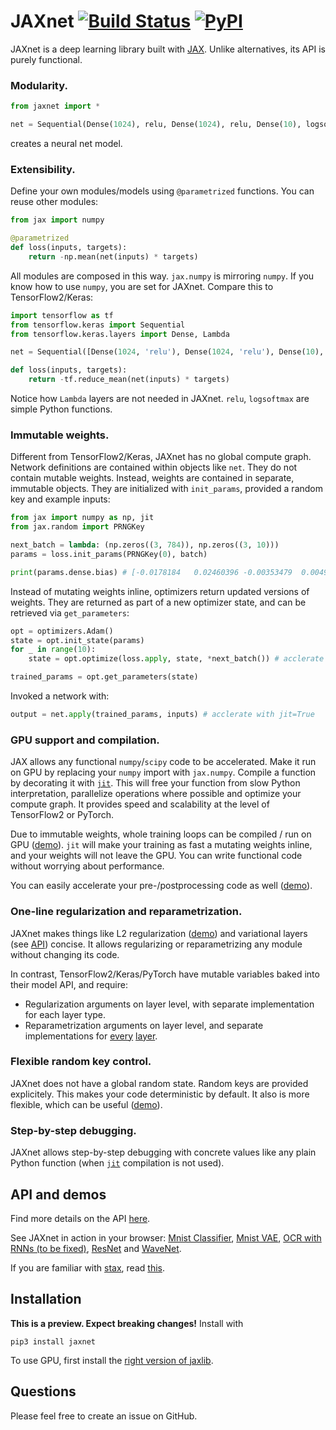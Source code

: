 # JAXnet [![Build Status](https://travis-ci.org/JuliusKunze/jaxnet.svg?branch=master)](https://travis-ci.org/JuliusKunze/jaxnet) [![PyPI](https://img.shields.io/pypi/v/jaxnet.svg)](https://pypi.python.org/pypi/jaxnet/#history)

JAXnet is a deep learning library built with [JAX](https://github.com/google/jax).
Unlike alternatives, its API is purely functional.

### Modularity.

```python
from jaxnet import *

net = Sequential(Dense(1024), relu, Dense(1024), relu, Dense(10), logsoftmax)
```
creates a neural net model.

### Extensibility.

Define your own modules/models using `@parametrized` functions. You can reuse other modules:

```python
from jax import numpy

@parametrized
def loss(inputs, targets):
    return -np.mean(net(inputs) * targets)
```

All modules are composed in this way. `jax.numpy` is mirroring `numpy`.
If you know how to use `numpy`, you are set for JAXnet.
Compare this to TensorFlow2/Keras:

```python
import tensorflow as tf
from tensorflow.keras import Sequential
from tensorflow.keras.layers import Dense, Lambda

net = Sequential([Dense(1024, 'relu'), Dense(1024, 'relu'), Dense(10), Lambda(tf.nn.log_softmax)])

def loss(inputs, targets):
    return -tf.reduce_mean(net(inputs) * targets)
```

Notice how `Lambda` layers are not needed in JAXnet.
`relu`, `logsoftmax` are simple Python functions.

### Immutable weights.

Different from TensorFlow2/Keras, JAXnet has no global compute graph.
Network definitions are contained within objects like `net`.
They do not contain mutable weights.
Instead, weights are contained in separate, immutable objects.
They are initialized with `init_params`, provided a random key and example inputs:

```python
from jax import numpy as np, jit
from jax.random import PRNGKey

next_batch = lambda: (np.zeros((3, 784)), np.zeros((3, 10)))
params = loss.init_params(PRNGKey(0), batch)

print(params.dense.bias) # [-0.0178184   0.02460396 -0.00353479  0.00492503]
```

Instead of mutating weights inline, optimizers return updated versions of weights.
They are returned as part of a new optimizer state, and can be retrieved via `get_parameters`:

```python
opt = optimizers.Adam()
state = opt.init_state(params)
for _ in range(10):
    state = opt.optimize(loss.apply, state, *next_batch()) # acclerate with jit=True

trained_params = opt.get_parameters(state)
```

Invoked a network with:

```python
output = net.apply(trained_params, inputs) # acclerate with jit=True
```

### GPU support and compilation.

JAX allows any functional `numpy`/`scipy` code to be accelerated.
Make it run on GPU by replacing your `numpy` import with `jax.numpy`.
Compile a function by decorating it with [`jit`](https://github.com/google/jax#compilation-with-jit).
This will free your function from slow Python interpretation, parallelize operations where possible and optimize your compute graph.
It provides speed and scalability at the level of TensorFlow2 or PyTorch.

Due to immutable weights, whole training loops can be compiled / run on GPU ([demo](examples/mnist_vae.py#L96)).
`jit` will make your training as fast a mutating weights inline, and your weights will not leave the GPU.
You can write functional code without worrying about performance.

You can easily accelerate your pre-/postprocessing code as well ([demo](examples/mnist_vae.py#L61)).

### One-line regularization and reparametrization.

JAXnet makes things like L2 regularization ([demo](examples/wavenet.py#L171)) and variational layers (see [API](API.md#regularization-and-reparametrization)) concise.
It allows regularizing or reparametrizing any module without changing its code.

In contrast, TensorFlow2/Keras/PyTorch have mutable variables baked into their model API, and require:
- Regularization arguments on layer level, with separate implementation for each layer type.
- Reparametrization arguments on layer level, and separate implementations for [every](https://www.tensorflow.org/probability/api_docs/python/tfp/layers/DenseReparameterization) [layer](https://www.tensorflow.org/probability/api_docs/python/tfp/layers/Convolution1DReparameterization).

### Flexible random key control.
JAXnet does not have a global random state.
Random keys are provided explicitely.
This makes your code deterministic by default.
It also is more flexible, which can be useful ([demo](examples/mnist_vae.py#L89)).

### Step-by-step debugging.

JAXnet allows step-by-step debugging with concrete values like any plain Python function
(when [`jit`](https://github.com/google/jax#compilation-with-jit) compilation is not used).

## API and demos
Find more details on the API [here](API.md).

See JAXnet in action in your browser:
[Mnist Classifier](https://colab.research.google.com/drive/18kICTUbjqnfg5Lk3xFVQtUj6ahct9Vmv),
[Mnist VAE](https://colab.research.google.com/drive/19web5SnmIFglLcnpXE34phiTY03v39-g),
[OCR with RNNs (to be fixed)](https://colab.research.google.com/drive/1YuI6GUtMgnMiWtqoaPznwAiSCe9hMR1E),
[ResNet](https://colab.research.google.com/drive/1q6yoK_Zscv-57ZzPM4qNy3LgjeFzJ5xN) and
[WaveNet](https://colab.research.google.com/drive/111cKRfwYX4YFuPH3FF4V46XLfsPG1icZ).

If you are familiar with [stax](https://github.com/google/jax/blob/master/jax/experimental/stax.py), read [this](STAX.md).

## Installation
**This is a preview. Expect breaking changes!** Install with

```
pip3 install jaxnet
```

To use GPU, first install the [right version of jaxlib](https://github.com/google/jax#installation).

## Questions

Please feel free to create an issue on GitHub.